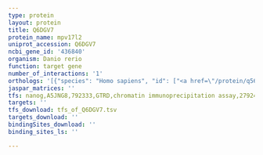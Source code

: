 ```yaml
---
type: protein
layout: protein
title: Q6DGV7
protein_name: mpv17l2
uniprot_accession: Q6DGV7
ncbi_gene_id: '436840'
organism: Danio rerio
function: target gene
number_of_interactions: '1'
orthologs: '[{"species": "Homo sapiens", "id": ["<a href=\"/protein/q567v2\">Q567V2</a>"]}, {"species": "Mus musculus", "id": ["<a href=\"/protein/q8vik2\">Q8VIK2</a>"]}, {"species": "Rattus norvegicus", "id": ["<a href=\"/protein/d4a9n8\">D4A9N8</a>"]}, {"species": "Drosophila melanogaster", "id": ["<a href=\"/protein/q9vzm6\">Q9VZM6</a>", "Q8IRC8"]}, {"species": "Caenorhabditis elegans", "id": ["<a href=\"/protein/q23508\">Q23508</a>"]}, {"species": "Saccharomyces cerevisiae", "id": ["<a href=\"/protein/q06563\">Q06563</a>"]}]'
jaspar_matrices: ''
tfs: nanog,A5JNG8,792333,GTRD,chromatin immunoprecipitation assay,27924024%5Buid%5D,No
targets: ''
tfs_download: tfs_of_Q6DGV7.tsv
targets_download: ''
bindingSites_download: ''
binding_sites_ls: ''

---
```

